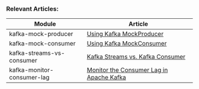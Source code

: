 ### Relevant Articles: 

Module | Article
--|--
kafka-mock-producer | [Using Kafka MockProducer](https://www.baeldung.com/kafka-mockproducer)
kafka-mock-consumer | [Using Kafka MockConsumer](https://www.baeldung.com/kafka-mockconsumer)
kafka-streams-vs-consumer | [Kafka Streams vs. Kafka Consumer](https://www.baeldung.com/java-kafka-streams-vs-kafka-consumer)
kafka-monitor-consumer-lag | [Monitor the Consumer Lag in Apache Kafka](https://www.baeldung.com/java-kafka-consumer-lag)